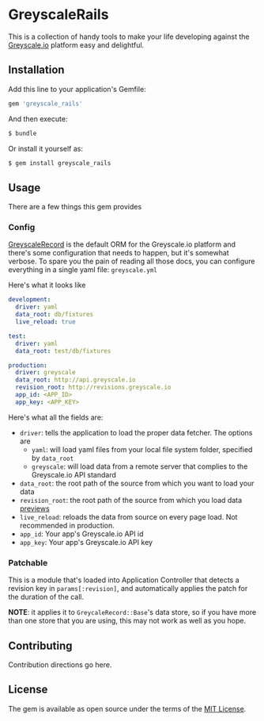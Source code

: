 # GreyscaleRails
This is a collection of handy tools to make your life developing against the [Greyscale.io](http://www.greyscale.io) platform easy and delightful. 

## Installation
Add this line to your application's Gemfile:

```ruby
gem 'greyscale_rails'
```

And then execute:
```bash
$ bundle
```

Or install it yourself as:
```bash
$ gem install greyscale_rails
```

## Usage

There are a few things this gem provides

### Config

[GreyscaleRecord](http://github.com/greyscale-io/greyscale_record) is the default ORM for the Greyscale.io platform and there's some configuration that needs to happen, but it's somewhat verbose. To spare you the pain of reading all those docs, you can configure everything in a single yaml file: `greyscale.yml`

Here's what it looks like

```yml
development:
  driver: yaml
  data_root: db/fixtures
  live_reload: true

test:
  driver: yaml
  data_root: test/db/fixtures

production:
  driver: greyscale
  data_root: http://api.greyscale.io
  revision_root: http://revisions.greyscale.io
  app_id: <APP_ID>
  app_key: <APP_KEY>
```

Here's what all the fields are:

* `driver`: tells the application to load the proper data fetcher. The options are
  * `yaml`: will load yaml files from your local file system folder, specified by `data_root`
  * `greyscale`: will load data from a remote server that complies to the Greyscale.io API standard
* `data_root`: the root path of the source from which you want to load your data
* `revision_root`: the root path of the source from which you load data [previews](#patchable)
* `live_reload`: reloads the data from source on every page load. Not recommended in production.
* `app_id`: Your app's Greyscale.io API id
* `app_key`: Your app's Greyscale.io API key

### Patchable 

This is a module that's loaded into Application Controller that detects a revision key in `params[:revision]`, and automatically applies the patch for the duration of the call.

__NOTE__: it applies it to `GreycaleRecord::Base`'s data store, so if you have more than one store that you are using, this may not work as well as you hope. 

## Contributing
Contribution directions go here.

## License
The gem is available as open source under the terms of the [MIT License](http://opensource.org/licenses/MIT).
